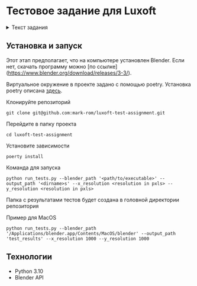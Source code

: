 # Тестовое задание для Luxoft

<details>
  <summary>Текст задания</summary>

    1. Реализовать автоматическое тестирование Blender 3.X.
    Blender 3.3 - https://www.blender.org/download/releases/3-3/
    Необходимо разработать программу, которая будет проверять работу Blender, исполняя
    несколько сценариев. Примеры:
        1. Создание произвольных фигур без материала.
        2. Создание произвольных фигур с материалом с различными параметрами.
        3. Использование различного освещение со сценариями из Пункта 2.
    На вход ожидаются аргументы:
    - blender_path – путь до исполняемого файла blender.exe
    - output_path – папка в которую будут сохраняться результаты тестирования.
    - x_resolution – ширина отрендеренного изображения.
    - y_resolution – высота отрендеренного изображения.
    На выходе ожидаются:
    - Отрендеренное изображение для каждого сценария
    - Лог рендера для каждого сценария.
    - JSON файл для каждого сценария, в котором будет:
        - Название теста (произвольное). o Дата и время запуска теста.
        - Дата и время окончания теста. o Длительность теста.
        - Информация о системе (CPU, RAM, название операционной системы).
    Необходимо самостоятельно продумать структуру проекта, реализацию тестов, а также быть готовым продемонстрировать и объяснить решение. Результаты работы необходимо опубликовать в публичном репозитории на GitHub и прислать ссылку.
    Полезные ссылки:
    https://docs.blender.org/manual/en/latest/advanced/command_line/arguments.html
    https://docs.blender.org/api/current/info_quickstart.html
</details>

## Установка и запуск

Этот этап предполагает, что на компьютере установлен Blender. Если нет, скачать программу можно [по ссылке] (https://www.blender.org/download/releases/3-3/).

Виртуальное окружение в проекте задано с помощью poetry. Установка poetry описана [здесь](https://python-poetry.org/docs/).

Клонируйте репозиторий
```
git clone git@github.com:mark-rom/luxoft-test-assignment.git
```
Перейдите в папку проекта
```
cd luxoft-test-assignment
```
Установите зависимости
```
poerty install
```

Команда для запуска
```
python run_tests.py --blender_path '<path/to/executable>' --output_path '<dirname>s' --x_resolution <resolution in pxls> --y_resolution <resolution in pxls>
```
Папка с результатами тестов будет создана в головной директории репозитория

Пример для MacOS
```
python run_tests.py --blender_path '/Applications/blender.app/Contents/MacOS/blender' --output_path 'test_results' --x_resolution 1000 --y_resolution 1000
```

## Технологии
- Python 3.10
- Blender API